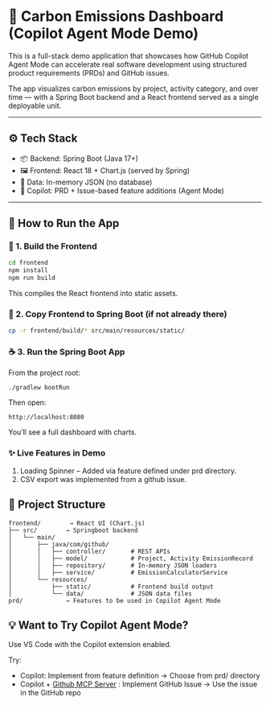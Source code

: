 # 🧠 Carbon Emissions Dashboard (Copilot Agent Mode Demo)

This is a full-stack demo application that showcases how GitHub Copilot Agent Mode can accelerate real software development using structured product requirements (PRDs) and GitHub issues.

The app visualizes carbon emissions by project, activity category, and over time — with a Spring Boot backend and a React frontend served as a single deployable unit.

---

## ⚙️ Tech Stack

- 📦 Backend: Spring Boot (Java 17+)
- 🖼 Frontend: React 18 + Chart.js (served by Spring)
- 📁 Data: In-memory JSON (no database)
- 🤖 Copilot: PRD + Issue-based feature additions (Agent Mode)

---

## 🚀 How to Run the App

### 🔧 1. Build the Frontend

```bash
cd frontend
npm install
npm run build
```

This compiles the React frontend into static assets.

### 📂 2. Copy Frontend to Spring Boot (if not already there)
```bash
cp -r frontend/build/* src/main/resources/static/
```
### ☕ 3. Run the Spring Boot App
From the project root:

```bash
./gradlew bootRun
```

Then open:

```
http://localhost:8080
```
You’ll see a full dashboard with charts.

### ✨ Live Features in Demo
1. Loading Spinner – Added via feature defined under prd directory.
2. CSV export was implemented from a github issue.

## 📂 Project Structure
```
frontend/        → React UI (Chart.js)
├── src/        → Springboot backend
│   └── main/
│       ├── java/com/github/
│       │   ├── controller/       # REST APIs
│       │   ├── model/            # Project, Activity EmissionRecord
│       │   ├── repository/       # In-memory JSON loaders
│       │   ├── service/          # EmissionCalculatorService
│       └── resources/
│           ├── static/           # Frontend build output
│           └── data/             # JSON data files
prd/            → Features to be used in Copilot Agent Mode
```
## 💡 Want to Try Copilot Agent Mode?
Use VS Code with the Copilot extension enabled.

Try:

- Copilot: Implement from feature definition → Choose from prd/ directory
- Copilot + [Github MCP Server](https://github.com/modelcontextprotocol/servers/tree/main/src/github) : Implement GitHub Issue → Use the issue in the GitHub repo



